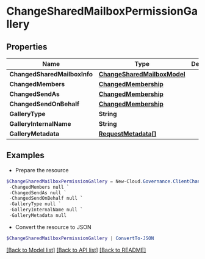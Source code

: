 # ChangeSharedMailboxPermissionGallery
## Properties

Name | Type | Description | Notes
------------ | ------------- | ------------- | -------------
**ChangedSharedMailboxInfo** | [**ChangeSharedMailboxModel**](ChangeSharedMailboxModel.md) |  | [optional] 
**ChangedMembers** | [**ChangedMembership**](ChangedMembership.md) |  | [optional] 
**ChangedSendAs** | [**ChangedMembership**](ChangedMembership.md) |  | [optional] 
**ChangedSendOnBehalf** | [**ChangedMembership**](ChangedMembership.md) |  | [optional] 
**GalleryType** | **String** |  | [optional] 
**GalleryInternalName** | **String** |  | [optional] 
**GalleryMetadata** | [**RequestMetadata[]**](RequestMetadata.md) |  | [optional] 

## Examples

- Prepare the resource
```powershell
$ChangeSharedMailboxPermissionGallery = New-Cloud.Governance.ClientChangeSharedMailboxPermissionGallery  -ChangedSharedMailboxInfo null `
 -ChangedMembers null `
 -ChangedSendAs null `
 -ChangedSendOnBehalf null `
 -GalleryType null `
 -GalleryInternalName null `
 -GalleryMetadata null
```

- Convert the resource to JSON
```powershell
$ChangeSharedMailboxPermissionGallery | ConvertTo-JSON
```

[[Back to Model list]](../README.md#documentation-for-models) [[Back to API list]](../README.md#documentation-for-api-endpoints) [[Back to README]](../README.md)

